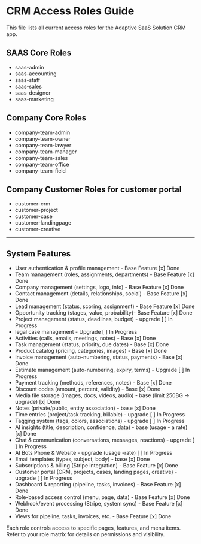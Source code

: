 # CRM Access Roles Guide

This file lists all current access roles for the Adaptive SaaS Solution CRM app.

## SAAS Core Roles
- saas-admin
- saas-accounting
- saas-staff
- saas-sales
- saas-designer
- saas-marketing

## Company Core Roles
- company-team-admin
- company-team-owner
- company-team-lawyer
- company-team-manager
- company-team-sales
- company-team-office
- company-team-field

## Company Customer Roles for customer portal
- customer-crm
- customer-project
- customer-case
- customer-landingpage
- customer-creative

---

## System Features
- User authentication & profile management - Base Feature [x] Done
- Team management (roles, assignments, departments) - Base Feature [x] Done
- Company management (settings, logo, info) - Base Feature [x] Done
- Contact management (details, relationships, social) - Base Feature [x] Done
- Lead management (status, scoring, assignment) - Base Feature [x] Done
- Opportunity tracking (stages, value, probability)- Base Feature [x] Done
- Project management (status, deadlines, budget) - upgrade [ ] In Progress
- legal case management - Upgrade [ ] In Progress
- Activities (calls, emails, meetings, notes)  - Base [x] Done
- Task management (status, priority, due dates) - Base [x] Done
- Product catalog (pricing, categories, images)  - Base [x] Done
- Invoice management (auto-numbering, status, payments)  - Base [x] Done
- Estimate management (auto-numbering, expiry, terms)  - Upgrade [ ] In Progress
- Payment tracking (methods, references, notes)  - Base [x] Done
- Discount codes (amount, percent, validity)  - Base [x] Done
- Media file storage (images, docs, videos, audio) - base (limit 250BG -> upgrade) [x] Done
- Notes (private/public, entity association) - base [x] Done
- Time entries (project/task tracking, billable) - upgrade [ ] In Progress
- Tagging system (tags, colors, associations) - upgrade [ ] In Progress
- AI insights (title, description, confidence, data) - base (usage - a rate) [x] Done
- Chat & communication (conversations, messages, reactions) - upgrade [ ] In Progress
- AI Bots Phone & Website - upgrade (usage -rate) [ ] In Progress
- Email templates (types, subject, body) - base [x] Done
- Subscriptions & billing (Stripe integration) - Base Feature [x] Done
- Customer portal (CRM, projects, cases, landing pages, creative) - upgrade [ ] In Progress
- Dashboard & reporting (pipeline, tasks, invoices) - Base Feature [x] Done
- Role-based access control (menu, page, data) - Base Feature [x] Done
- Webhook/event processing (Stripe, system sync) - Base Feature [x] Done
- Views for pipeline, tasks, invoices, etc. - Base Feature [x] Done

Each role controls access to specific pages, features, and menu items. Refer to your role matrix for details on permissions and visibility.
